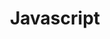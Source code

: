 ---
layout: category
title: "Javascript"
image: /uploads/covers/code.jpg
sitemap: true
label: javascript
excerpt: "É uma linguagem de programação interpretada estruturada, de script em alto nível com tipagem dinâmica fraca e multiparadigma, muito utilizada em conjunto com CSS e HTML para criação de páginas web"

---